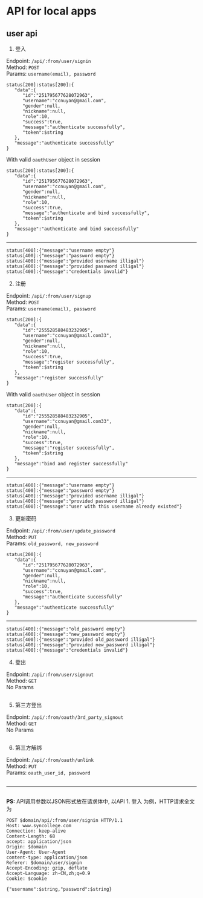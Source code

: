 # API for local apps

## user api

1. 登入

Endpoint: `/api/:from/user/signin`  
Method: `POST`  
Params: `username(email), password`  
```
status[200]:status[200]:{  
   "data":{  
      "id":"251795677628072963",
      "username":"ccnuyan@gmail.com",
      "gender":null,
      "nickname":null,
      "role":10,
      "success":true,
      "message":"authenticate successfully",
      "token":$string
   },
   "message":"authenticate successfully"
}
```
With valid `oauthUser` object in session
```
status[200]:status[200]:{  
   "data":{  
      "id":"251795677628072963",
      "username":"ccnuyan@gmail.com",
      "gender":null,
      "nickname":null,
      "role":10,
      "success":true,
      "message":"authenticate and bind successfully",
      "token":$string
   },
   "message":"authenticate and bind successfully"
}
```
---
```
status[400]:{"message":"username empty"}
status[400]:{"message":"password empty"}
status[400]:{"message":"provided username illigal"}
status[400]:{"message":"provided password illigal"}
status[400]:{"message":"credentials invalid"}
```

2. 注册

Endpoint: `/api/:from/user/signup`  
Method: `POST`  
Params: `username(email), password`  
```
status[200]:{  
   "data":{  
      "id":"255528588483232905",
      "username":"ccnuyan@gmail.com33",
      "gender":null,
      "nickname":null,
      "role":10,
      "success":true,
      "message":"register successfully",
      "token":$string
   },
   "message":"register successfully"
}
```
With valid `oauthUser` object in session
```
status[200]:{  
   "data":{  
      "id":"255528588483232905",
      "username":"ccnuyan@gmail.com33",
      "gender":null,
      "nickname":null,
      "role":10,
      "success":true,
      "message":"register successfully",
      "token":$string
   },
   "message":"bind and register successfully"
}
```
---
```
status[400]:{"message":"username empty"}
status[400]:{"message":"password empty"}
status[400]:{"message":"provided username illigal"}
status[400]:{"message":"provided password illigal"}
status[400]:{"message":"user with this username already existed"}
```

3. 更新密码

Endpoint: `/api/:from/user/update_password`  
Method: `PUT`  
Params: `old_password, new_password`
```
status[200]:{  
   "data":{  
      "id":"251795677628072963",
      "username":"ccnuyan@gmail.com",
      "gender":null,
      "nickname":null,
      "role":10,
      "success":true,
      "message":"authenticate successfully"
   },
   "message":"authenticate successfully"
}
```
---
```
status[400]:{"message":"old_password empty"}
status[400]:{"message":"new_password empty"}
status[400]:{"message":"provided old_password illigal"}
status[400]:{"message":"provided new_password illigal"}
status[400]:{"message":"credentials invalid"}
```

4. 登出

Endpoint: `/api/:from/user/signout`  
Method: `GET`  
No Params
```
```

5. 第三方登出

Endpoint: `/api/:from/oauth/3rd_party_signout`  
Method: `GET`  
No Params
```
```

6. 第三方解绑

Endpoint: `/api/:from/oauth/unlink`  
Method: `PUT`  
Params: `oauth_user_id, password`
```
```
---
```
```

__PS:__ API调用参数以JSON形式放在请求体中, 以API 1. 登入 为例，HTTP请求全文为
```
POST $domain/api/:from/user/signin HTTP/1.1
Host: www.syncollege.com
Connection: keep-alive
Content-Length: 68
accept: application/json
Origin: $domain
User-Agent: User-Agent
content-type: application/json
Referer: $domain/user/signin
Accept-Encoding: gzip, deflate
Accept-Language: zh-CN,zh;q=0.9
Cookie: $cookie

{"username":$string,"password":$string}
```